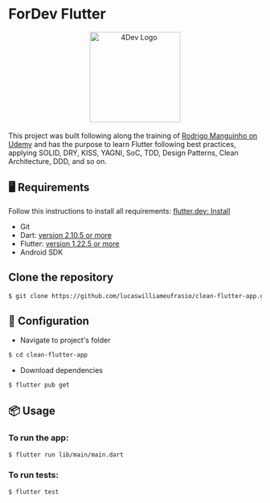 # ForDev Flutter

<div align="center" style="margin: 18px 0;">
<img style="width: 180px" 
src="https://user-images.githubusercontent.com/34021576/106562432-0cdf3d80-6509-11eb-9004-556737c3cdb3.png" alt="4Dev Logo"
    />
</div>

This project was built following along the training of [Rodrigo Manguinho on Udemy](https://www.udemy.com/course/flutter-com-mango/) and has the purpose to learn Flutter following best practices, applying SOLID, DRY, KISS, YAGNI, SoC, TDD, Design Patterns, Clean Architecture, DDD, and so on.

<h2 id="requirements">🖥 Requirements </h2>

Follow this instructions to install all requirements: [flutter.dev: Install](https://flutter.dev/docs/get-started/install)

- Git
- Dart: [version 2.10.5 or more](https://dart.dev/get-dart)
- Flutter: [version 1.22.5 or more](https://flutter.dev/docs/get-started/install)
- Android SDK

## Clone the repository

``` bash
$ git clone https://github.com/lucaswilliameufrasio/clean-flutter-app.git
```

## 🔨 Configuration

- Navigate to project's folder

``` bash
$ cd clean-flutter-app
```

- Download dependencies

``` bash
$ flutter pub get
```

<h2 id="usage">📦 Usage</h2>

### To run the app:

``` bash
$ flutter run lib/main/main.dart
```

### To run tests:

``` bash
$ flutter test
```


